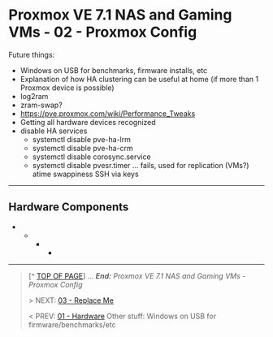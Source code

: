 # Proxmox VE 7.1 NAS and Gaming VMs - 02 - Proxmox Config

Future things:

* Windows on USB for benchmarks, firmware installs, etc
* Explanation of how HA clustering can be useful at home (if more than 1 Proxmox device is possible)
* log2ram
* zram-swap?
* https://pve.proxmox.com/wiki/Performance_Tweaks
* Getting all hardware devices recognized
* disable HA services
    + systemctl disable pve-ha-lrm
    + systemctl disable pve-ha-crm
    + systemctl disable corosync.service
    + systemctl disable pvesr.timer ... fails, used for replication (VMs?)
atime
swappiness
SSH via keys


---

## Hardware Components

* 
    + 
        - 
            * 

---
> [^ [TOP OF PAGE](#proxmox-ve-71-nas-and-gaming-vms---02---proxmox-config)] ... ***End:*** *Proxmox VE 7.1 NAS and Gaming VMs - Proxmox Config*
> 
> \> NEXT: [03 - Replace Me](03.ReplaceMe.md)
>
> \< PREV: [01 - Hardware](01.Hardware.md)
Other stuff: Windows on USB for firmware/benchmarks/etc
